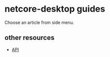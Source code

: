 # netcore-desktop guides

Choose an article from side menu.

## other resources

- [API](/api/index.html)